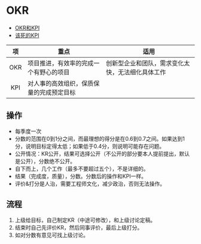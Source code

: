 # OKR
* [OKR和KPI](http://www.donews.com/net/201401/2685980.shtm)
* [该死的KPI](https://www.huxiu.com/article/8021.html)

| 项 | 重点 | 适用 |
| :-: | - | - |
| OKR | 项目推进，有效率的完成一个有野心的项目 | 创新型企业和团队，需求变化太快，无法细化具体工作 |
| KPI | 对人事的高效组织，保质保量的完成预定目标 |  |

## 操作
* 每季度一次
* 分数的范围在0到1分之间，而最理想的得分是在0.6到0.7之间。如果达到1分，说明目标定得太低；如果低于0.4分，则说明可能存在问题。
* 公开情况：KR公开，结果可选择公开（不公开的部分要本人提前提出，默认是公开），分数绝不公开。
* 自下而上，几个工作（最多不要超过五个），不是详细的。
* 结果（完成度，质量），分数。分数后的操作和KPI一样。
* 评价&打分是人治，需要工程师文化，减少政治，否则无法操作。

## 流程
1. 上级给目标，自己制定KR（中途可修改），和上级讨论定稿。
1. 结束时自己先评价KR，然后同事评价，最后上级打分。
1. 如对分数有意见可找上级讨论。
